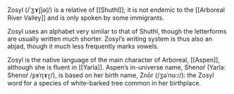 Zosyl (/ˈʒɤʃjəl̠/) is a relative of [[Shuthl]]; it is not endemic to the [[Arboreal River Valley]] and is only spoken by some immigrants.

Zosyl uses an alphabet very similar to that of Shuthl, though the letterforms are usually written much shorter. Zosyl’s writing system is thus also an abjad, though it much less frequently marks vowels.

Zosyl is the native language of the main character of Arboreal, [[Aspen]], although she is fluent in [[Yarla]]. Aspen’s in-universe name, Shenoŕ (Yarla: Shenoŕ /ʂɘˈɳɤɽ/), is based on her birth name, Znōr (/ʒəˈnʊːɾ/): the Zosyl word for a species of white-barked tree common in her birthplace.